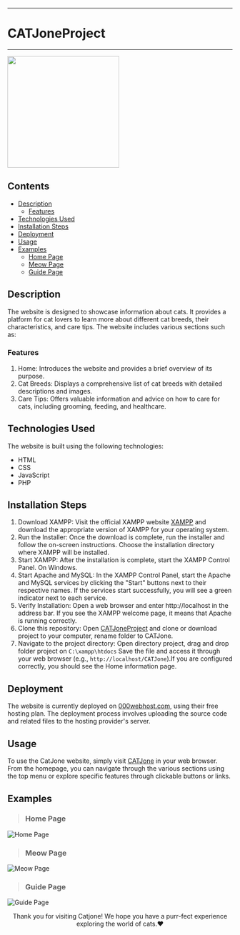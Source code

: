 ***

# CATJoneProject
---

<img src="https://media3.giphy.com/media/UQ1EI1ML2ABQdbebup/giphy.gif?cid=790b76111a687a396138a8fcccb967b842741054f92aa369&rid=giphy.gif&ct=s" width="250" />


## Contents
* [Description](#Description)
  * [Features](#Features)
* [Technologies Used](#Technologies-Used)
* [Installation Steps](#Installation-Steps)
* [Deployment](#Deployment)
* [Usage](#Usage)
* [Examples](#Examples)
  * [Home Page](#Home-Page)
  * [Meow Page](#Meow-Page)
  * [Guide Page](#Guide-Page)

## Description
The website is designed to showcase information about cats. It provides a platform for cat lovers to learn more about different cat breeds, their characteristics, and care tips. The website includes various sections such as:

### Features
1. Home: Introduces the website and provides a brief overview of its purpose.
2. Cat Breeds: Displays a comprehensive list of cat breeds with detailed descriptions and images. <br>
3. Care Tips: Offers valuable information and advice on how to care for cats, including grooming, feeding, and healthcare.

## Technologies Used
The website is built using the following technologies:

* HTML
* CSS
* JavaScript
* PHP

## Installation Steps
1. Download XAMPP: Visit the official XAMPP website [XAMPP](https://www.apachefriends.org) and download the appropriate version of XAMPP for your operating system.
2. Run the Installer: Once the download is complete, run the installer and follow the on-screen instructions. Choose the installation directory where XAMPP will be installed.
3. Start XAMPP: After the installation is complete, start the XAMPP Control Panel. On Windows.
4. Start Apache and MySQL: In the XAMPP Control Panel, start the Apache and MySQL services by clicking the "Start" buttons next to their respective names. If the services start successfully, you will see a green indicator next to each service.
5. Verify Installation: Open a web browser and enter http://localhost in the address bar. If you see the XAMPP welcome page, it means that Apache is running correctly.
6. Clone this repository: Open [CATJoneProject](https://github.com/HelloArtty/CATJone) and clone or download project to your computer, rename folder to CATJone.
7. Navigate to the project directory: Open directory project, drag and drop folder project on ```C:\xampp\htdocs``` Save the file and access it through your web browser  (e.g., ```http://localhost/CATJone```).If you are configured correctly, you should see the Home information page.


## Deployment
The website is currently deployed on [000webhost.com](https://www.000webhost.com), using their free hosting plan. The deployment process involves uploading the source code and related files to the hosting provider's server.

## Usage
To use the CatJone website, simply visit [CATJone](https://catjone.000webhostapp.com) in your web browser. From the homepage, you can navigate through the various sections using the top menu or explore specific features through clickable buttons or links.

## Examples

> ### Home Page

![Home Page](https://cdn.discordapp.com/attachments/806864849488707587/1110068062192947250/image.png)

> ### Meow Page

![Meow Page](https://cdn.discordapp.com/attachments/806864849488707587/1110068122003705866/image.png)

> ### Guide Page

![Guide Page](https://cdn.discordapp.com/attachments/806864849488707587/1110075714453114971/image.png)

 <p align="center">Thank you for visiting Catjone! We hope you have a purr-fect experience exploring the world of cats.❤️</p>
